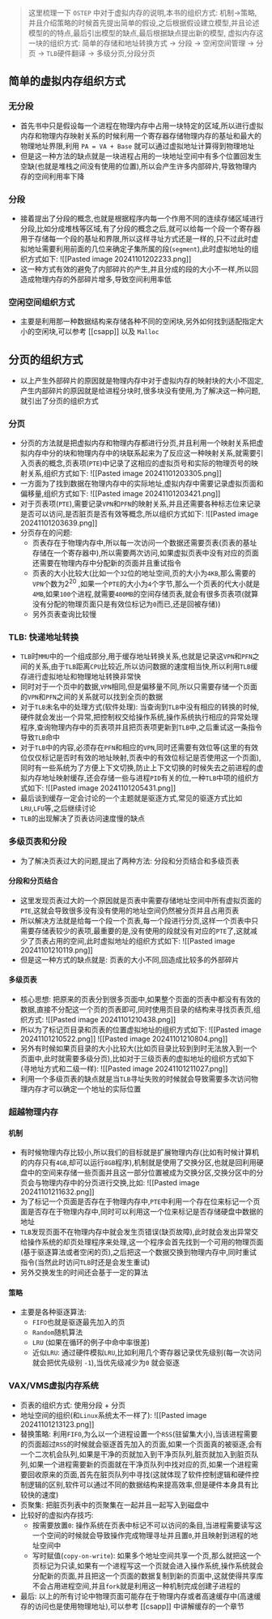 > 这里梳理一下 `OSTEP` 中对于虚拟内存的说明,本书的组织方式: 机制->策略,并且介绍策略的时候首先提出简单的假设,之后根据假设建立模型,并且论述模型的的特点,最后引出模型的缺点,最后根据缺点提出新的模型, 虚拟内存这一块的组织方式:       简单的存储和地址转换方式 -> 分段 -> 空闲空间管理 -> 分页 -> `TLB`硬件翻译 -> 多级分页,分段分页

## 简单的虚拟内存组织方式
### 无分段
- 首先书中只是假设每一个进程在物理内存中占用一块特定的区域,所以进行虚拟内存和物理内存映射关系的时候利用一个寄存器存储物理内存的基址和最大的物理地址界限,利用   `PA = VA + Base` 就可以通过虚拟地址计算得到物理地址
- 但是这一种方法的缺点就是一块进程占用的一块地址空间中有多个位置回发生空缺(也就是堆栈之间没有使用的位置),所以会产生许多内部碎片,导致物理内存的空间利用率下降
### 分段
- 接着提出了分段的概念,也就是根据程序内每一个作用不同的连续存储区域进行分段,比如分成堆栈等区域,有了分段的概念之后,就可以给每一个段一个寄存器用于存储每一个段的基址和界限,所以这样寻址方式还是一样的,只不过此时虚拟地址需要利用前面的几位来确定子集所属的段(`segment`),此时虚拟地址的组织方式如下:
![[Pasted image 20241101202233.png]]
- 这一种方式有效的避免了内部碎片的产生,并且分成的段的大小不一样,所以回造成物理内存的外部碎片增多,导致空间利用率低
### 空闲空间组织方式
- 主要是利用那一种数据结构来存储各种不同的空闲块,另外如何找到适配指定大小的空闲块,可以参考 [[csapp]]  以及 `Malloc`  
## 分页的组织方式
- 以上产生外部碎片的原因就是物理内存中对于虚拟内存的映射块的大小不固定,产生内部碎片的原因就是给进程分块时,很多块没有使用,为了解决这一种问题,就引出了分页的组织方式
### 分页
- 分页的方法就是把虚拟内存和物理内存都进行分页,并且利用一个映射关系把虚拟内存中分的块和物理内存中的块联系起来为了反应这一种映射关系,就需要引入页表的概念,页表项(`PTE`)中记录了这相应的虚拟页号和实际的物理页号的映射关系,组织方式如下:
![[Pasted image 20241101203305.png]]
- 一方面为了找到数据在物理内存中的实际地址,虚拟内存中需要记录虚拟页面和偏移量,组织方式如下:
![[Pasted image 20241101203421.png]]
- 对于页表项(`PTE`),需要记录`VPN`和`PFN`的映射关系,并且还需要各种标志位来记录是否可以访问,是否脏页是否有效等概念,所以组织方式如下:
![[Pasted image 20241101203639.png]]
- 分页存在的问题:
	- 页表存在于物理内存中,所以每一次访问一个数据还需要页表(页表的基址存储在一个寄存器中),所以需要两次访问,如果虚拟页表中没有对应的页面还需要在物理内存中分配新的页面并且重试指令
	- 页表的大小比较大(比如一个`32`位的地址空间,页的大小为`4KB`,那么需要的`VPN`个数为$2^{20}$ ,如果一个`PTE`的大小为`4`个字节,那么一个页表的代大小就是`4MB`,如果`100`个进程,就需要`400MB`的空间存储页表,就会有很多页表项(就算没有分配的物理页面只是有效位标记为`0`而已,还是回被存储))
	- 另外页表查询比较慢
### TLB: 快递地址转换
- `TLB`时`MMU`中的一个组成部分,用于缓存地址转换关系,也就是记录这`VPN`和`PFN`之间的关系,由于`TLB`距离`CPU`比较近,所以访问数据的速度相当快,所以利用`TLB`缓存进行虚拟地址和物理地址转换非常快
- 同时对于一个页中的数据,`VPN`相同,但是偏移量不同,所以只需要存储一个页面的`VPN`和`PFN`之间的关系就可以找到全页的数据
- 对于`TLB`未名中的处理方式(软件处理): 当查询到`TLB`中没有相应的转换的时候,硬件就会发出一个异常,把控制权交给操作系统,操作系统执行相应的异常处理程序,查询物理内存中的页表项并且把页表项更新到`TLB`中,之后重试这一条指令导致`TLB`命中
- 对于`TLB`中的内容,必须存在`PFN`和相应的`VPN`,同时还需要有效位等(这里的有效位仅仅标记是否时有效的地址映射,页表中的有效位标记是否使用这一个页面),同时有一些系统为了方便上下文切换,防止上下文切换的时候失去之前进程的虚拟内存地址映射缓存,还会存储一些与进程`PID`有关的位,一种`TLB`中项的组织方式如下:
![[Pasted image 20241101205431.png]]
- 最后谈到缓存一定会讨论的一个主题就是驱逐方式,常见的驱逐方式比如`LRU`,`LFU`等,之后继续讨论
- `TLB`的出现解决了页表访问速度慢的缺点
### 多级页表和分段
- 为了解决页表过大的问题,提出了两种方法: 分段和分页结合和多级页表
#### 分段和分页结合
- 这里发现页表过大的一个原因就是页表中需要存储地址空间中所有虚拟页面的`PTE`,这就会导致很多没有没有使用的地址空间仍然被分页并且占用页表
- 所以解决方法就是给每一个段一个页表,每一个段进行分页,这样一个页表中只需要存储表较少的表项,最重要的是,没有使用的段就没有对应的`PTE`了,这就减少了页表占用的空间,此时虚拟地址的组织方式如下:
![[Pasted image 20241101210119.png]]
- 但是这一种方式的缺点就是: 页表的大小不同,回造成比较多的外部碎片
#### 多级页表
- 核心思想: 把原来的页表分到很多页面中,如果整个页面的页表中都没有有效的数据,直接不分配这一个页的页表即可,同时使用页目录的结构来寻找页表页,组织方式:
![[Pasted image 20241101210438.png]]
- 所以为了标记页目录和页表的位置虚拟地址的组织方式如下:
![[Pasted image 20241101210522.png]]
![[Pasted image 20241101210804.png]]
- 另外有时候如果页目录的大小比较大(比如页目录比较到到时无法放入到一个页面中,此时就需要多级分页),比如对于三级页表的虚拟地址的组织方式如下(寻地址方式和二级一样):
![[Pasted image 20241101211027.png]]
- 利用一个多级页表的缺点就是当`TLB`寻址失败的时候就会导致需要多次访问物理内存才可以确定一个地址的实际位置
### 超越物理内存
#### 机制
- 有时候物理内存比较小,所以我们的目标就是扩展物理内存(比如有时候计算机的内存只有`4GB`,却可以运行`8GB`程序),机制就是使用了交换分区,也就是回利用硬盘中的空间来存储一些页面并且这一部分位置被成为交换分区,交换分区中的分页会与物理内存中的分页进行交换,比如:
![[Pasted image 20241101211632.png]]
- 为了标记一个页面是否存在于物理内存中,`PTE`中利用一个存在位来标记一个页面是否存在于物理内存中,同时可以利用这一个位来标记是否存储硬盘中数据的地址
- `TLB`发现页面不在物理内存中就会发生页错误(缺页故障),此时就会发出异常交给操作系统的却页处理程序来处理,这一个程序会首先找到一个可用的物理页面(基于驱逐算法或者空闲的页),之后把这一个数据交换到物理内存中,同时重试指令(当然此时访问`TLB`时还是会发生重试)
- 另外交换发生的时间还会基于一定的算法
#### 策略
- 主要是各种驱逐算法:
	- `FIFO`也就是驱逐最先加入的页
	- `Random`随机算法
	- `LRU` (如果在循环的例子中命中率很差)
	- 近似`LRU`: 通过硬件模拟`LRU`,比如利用几个寄存器记录优先级别(每一次访问就会把优先级别 `-1`),当优先级减少为`0` 就会驱逐
### VAX/VMS虚拟内存系统
- 页表的组织方式: 使用分段 + 分页
- 地址空间的组织(和`Linux`系统太不一样了): 
![[Pasted image 20241101213123.png]]
- 替换策略: 利用`FIFO`,为么以一个进程设置一个`RSS`(驻留集大小),当该进程需要的页面超过`RSS`的时候就会驱逐首先加入的页面,如果一个页面真的被驱逐,会有一个二次机会队列,如果是干净的页就加入到干净页队列,脏页就加入到脏页队列,如果一个进程需要新的页面就在干净页队列中找对应的页,如果一个进程需要回收原来的页面,首先在脏页队列中寻找(这就体现了软件控制逻辑和硬件控制逻辑的区别,软件可以通过不同的数据结构来提高效率,但是硬件本身具有比较快的速度)
- 页聚集: 把脏页列表中的页聚集在一起并且一起写入到磁盘中
- 比较好的虚拟内存技巧:
	- 按需要放置`0`: 操作系统在页表中标记不可以访问的条目,当进程需要读写这一个空间的时候就会导致操作完成物理寻址并且置`0`,并且映射到进程的地址空间中
	- 写时赋值(`copy-on-write`): 如果多个地址空间共享一个页,那么就把这一个页标记为只读,如果有一个进程写这一个页就会进入操作系统,操作系统就会分配新的页面,并且把这一个页面的数据复制到新的页面中,这就使得共享库不会占用进程空间,并且`fork`就是利用这一种机制完成创建子进程的
- 最后: 以上的所有讨论中物理页面可能存在于物理内存或者高速缓存中(高速缓存的访问也是使用物理地址),可以参考 [[csapp]] 中讲解缓存的一个章节